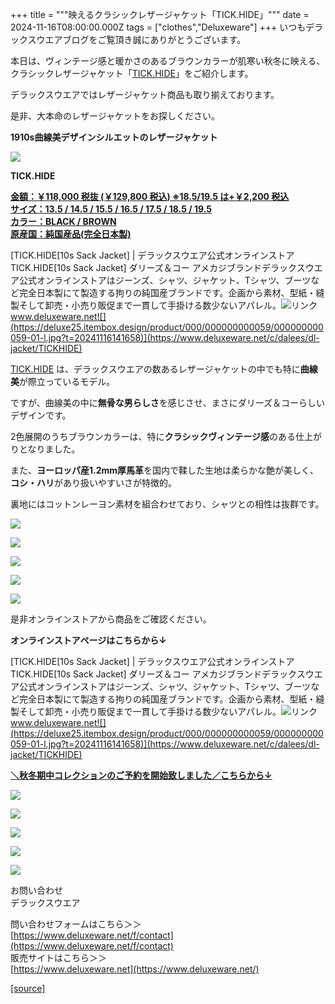 +++
title = """映えるクラシックレザージャケット「TICK.HIDE」"""
date = 2024-11-16T08:00:00.000Z
tags = ["clothes","Deluxeware"]
+++
いつもデラックスウエアブログをご覧頂き誠にありがとうございます。

本日は、ヴィンテージ感と暖かさのあるブラウンカラーが肌寒い秋冬に映える、クラシックレザージャケット「[TICK.HIDE](https://www.deluxeware.net/c/dalees/dl-jacket/TICKHIDE)」をご紹介します。

デラックスウエアではレザージャケット商品も取り揃えております。

是非、大本命のレザージャケットをお探しください。

**1910s曲線美デザインシルエットのレザージャケット**

**[![](https://stat.ameba.jp/user_images/20241116/15/deluxeware/3d/2c/j/o1126140615510644745.jpg)](https://stat.ameba.jp/user_images/20241116/15/deluxeware/3d/2c/j/o1126140615510644745.jpg)**

**TICK.HIDE**

**[金額：￥118,000 税抜 (￥129,800 税込) ※18.5/19.5 は+￥2,200 税込](https://www.deluxeware.net/c/dalees/dl-jacket/TICKHIDE)  
[サイズ：13.5 / 14.5 / 15.5 / 16.5 / 17.5 / 18.5 / 19.5](https://www.deluxeware.net/c/dalees/dl-jacket/TICKHIDE)  
[カラー：BLACK / BROWN](https://www.deluxeware.net/c/dalees/dl-jacket/TICKHIDE)  
[原産国：純国産品(完全日本製)](https://www.deluxeware.net/c/dalees/dl-jacket/TICKHIDE)**

[TICK.HIDE\[10s Sack Jacket\] | デラックスウエア公式オンラインストアTICK.HIDE\[10s Sack Jacket\] ダリーズ＆コー アメカジブランドデラックスウエア公式オンラインストアはジーンズ、シャツ、ジャケット、Tシャツ、ブーツなど完全日本製にて製造する拘りの純国産ブランドです。企画から素材、型紙・縫製そして卸売・小売り販促まで一貫して手掛ける数少ないアパレル。![リンク](https://c.stat100.ameba.jp/ameblo/symbols/v3.20.0/svg/gray/editor_link.svg)www.deluxeware.net![](https://deluxe25.itembox.design/product/000/000000000059/000000000059-01-l.jpg?t=20241116141658)](https://www.deluxeware.net/c/dalees/dl-jacket/TICKHIDE)

[TICK.HIDE](https://www.deluxeware.net/c/dalees/dl-jacket/TICKHIDE) は、デラックスウエアの数あるレザージャケットの中でも特に**曲線美**が際立っているモデル。

ですが、曲線美の中に**無骨な男らしさ**を感じさせ、まさにダリーズ＆コーらしいデザインです。

2色展開のうちブラウンカラーは、特に**クラシックヴィンテージ感**のある仕上がりとなりました。

また、**ヨーロッパ産1.2mm厚馬革**を国内で鞣した生地は柔らかな艶が美しく、**コシ・ハリ**があり扱いやすいさが特徴的。

裏地にはコットンレーヨン素材を組合わせており、シャツとの相性は抜群です。

[![](https://stat.ameba.jp/user_images/20241116/15/deluxeware/fd/8b/j/o1126140615510644752.jpg)](https://stat.ameba.jp/user_images/20241116/15/deluxeware/fd/8b/j/o1126140615510644752.jpg)

[![](https://stat.ameba.jp/user_images/20241116/15/deluxeware/6b/dc/j/o1126140615510644742.jpg)](https://stat.ameba.jp/user_images/20241116/15/deluxeware/6b/dc/j/o1126140615510644742.jpg)

[![](https://stat.ameba.jp/user_images/20241116/15/deluxeware/f8/22/j/o1126140615510644748.jpg)](https://stat.ameba.jp/user_images/20241116/15/deluxeware/f8/22/j/o1126140615510644748.jpg)

![](https://deluxe25.itembox.design/product/000/000000000059/000000000059-08-l.jpg?t=20241116141658)

![](https://deluxe25.itembox.design/product/000/000000000059/000000000059-02-l.jpg?t=20241116141658)

是非オンラインストアから商品をご確認ください。

**オンラインストアページはこちらから↓**

[TICK.HIDE\[10s Sack Jacket\] | デラックスウエア公式オンラインストアTICK.HIDE\[10s Sack Jacket\] ダリーズ＆コー アメカジブランドデラックスウエア公式オンラインストアはジーンズ、シャツ、ジャケット、Tシャツ、ブーツなど完全日本製にて製造する拘りの純国産ブランドです。企画から素材、型紙・縫製そして卸売・小売り販促まで一貫して手掛ける数少ないアパレル。![リンク](https://c.stat100.ameba.jp/ameblo/symbols/v3.20.0/svg/gray/editor_link.svg)www.deluxeware.net![](https://deluxe25.itembox.design/product/000/000000000059/000000000059-01-l.jpg?t=20241116141658)](https://www.deluxeware.net/c/dalees/dl-jacket/TICKHIDE)

[**＼秋冬期中コレクションのご予約を開始致しました／こちらから↓**](https://www.deluxeware.net/c/2024FWreserveall2)

[![](https://stat.ameba.jp/user_images/20241116/15/deluxeware/a6/27/j/o0800080015510646163.jpg)](https://www.deluxeware.net/c/2024FWreserveall2)

[![](https://stat.ameba.jp/user_images/20240614/12/deluxeware/fb/b4/j/o0800026015451324172.jpg?caw=800)](https://www.deluxeware.net/c/2024FWreserveall)

[![](https://stat.ameba.jp/user_images/20240315/15/deluxeware/04/7f/j/o0800026015413271803.jpg?caw=800)](https://www.instagram.com/deluxeware/?hl=ja)

[![](https://stat.ameba.jp/user_images/20220415/12/deluxeware/3b/ce/j/o0800026015103175481.jpg?caw=800)](https://www.deluxeware.net/f/headstore)

[![](https://stat.ameba.jp/user_images/20220415/12/deluxeware/d7/c6/j/o0800026015103175487.jpg?caw=800)](https://www.deluxeware.net/)

お問い合わせ  
デラックスウエア

問い合わせフォームはこちら＞＞  
[https://www.deluxeware.net/f/contact](https://www.deluxeware.net/f/contact)  
販売サイトはこちら＞＞  
[https://www.deluxeware.net](https://www.deluxeware.net/)

[[source]](https://ameblo.jp/deluxeware/entry-12875231572.html)
